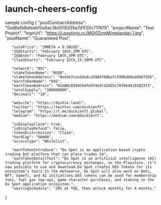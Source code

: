 # launch-cheers-config

sample config
{
       "poolContractAddress": "0xd6afb9afeeb10a5ac3b0015335e7d1f20c711979",
       "projectName": "Test Project",
       "logoUrl": "https://i.postimg.cc/MGt1ZcmM/melandai-1.jpg",
       "poolName": "Guaranteed Pool",

       "salePrice": "1MMETA = 0.5BUSD",
       "IGOStarts": "February 18th,2PM UTC",
       "IGOEnds": "February 18th,5PM UTC",
       "ClaimStarts": "February 22th,15:30PM UTC",
 
       "network": "BSC",
       "stakeTokenName": "BUSD",
       "stakeTokenAddress": "0xe9e7cea3dedca5984780bafc599bd69add087d56",
       "earnTokenName": "DXS",
       "earnTokenAddress": "0xbBBcB350C64Fe974e5C42A55c7070644191823f3",
       "totalSupply": "100000000",
       "decimals": "18",
 
       "website": "https://duckie.land/",
       "twitter": "https://twitter.com/duckienft",
       "telegram": "https://t.me/duckienft_global",
       "medium": "https://medium.com/@duckienft",
 
       "isDisplayClaim": true,
       "isDisplayRefund": false,
       "tokenDistribution": "Claim",
       "hardCap": "50000",
       "accessType": "Whitelist",
 
       "earnTokenIntroduce": "Dx Spot is an application based crypto trading bot platform that can place trades 24",
       "earnTokenDetailText": "Dx Spot is an artificial intelligence (AI) trading platform for cryptocurrency exchanges, on the Playstore, it’s now possible to use and download.Dx Spot creates DXS Tokens for its ecosystem’s tools.In the metaverse, Dx Spot will also work on DeFi, NFT, Gamefi, and AI initiatives.DXS tokens can be used for membership fees, fuel gas top-ups, game character purchases, and staking in the Dx Spot application ecosystem.",
       "vestingSchedule": "20% at TGE, then unlock monthly for 4 months."
}
